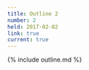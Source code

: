 ```yaml
---
title: Outline 2
number: 2
held: 2017-02-02
link: true
current: true
---
```

{% include outline.md %}
